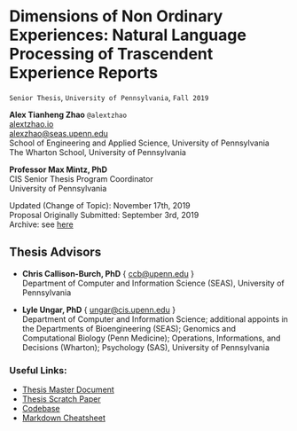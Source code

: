 # Dimensions of Non Ordinary Experiences: Natural Language Processing of Trascendent Experience Reports

`Senior Thesis`, `University of Pennsylvania`, `Fall 2019`

**Alex Tianheng Zhao**
`@alextzhao`  
[alextzhao.io](https://alextzhao.io)  
alexzhao@seas.upenn.edu  
School of Engineering and Applied Science, University of Pennsylvania  
The Wharton School, University of Pennsylvania  


**Professor Max Mintz, PhD**  
CIS Senior Thesis Program Coordinator  
University of Pennsylvania  

Updated (Change of Topic): November 17th, 2019  
Proposal Originally Submitted: September 3rd, 2019  
Archive: see [here](https://docs.google.com/document/d/1rwvZtqod3elgEE6wz93fwwqgGn3bhK0DHyhDoCmEIHA/edit?usp=sharing)  

## **Thesis Advisors**
- **Chris Callison-Burch, PhD** { ccb@upenn.edu }  
Department of Computer and Information Science (SEAS), University of Pennsylvania  
 
- **Lyle Ungar, PhD** { ungar@cis.upenn.edu }  
Department of Computer and Information Science; additional appoints in the Departments of Bioengineering (SEAS); Genomics and Computational Biology (Penn Medicine); Operations, Informations, and Decisions (Wharton); Psychology (SAS), University of Pennsylvania  


### **Useful Links:**
- [Thesis Master Document](https://docs.google.com/document/d/1dk1xXyfHqfdn5Tld-KZu7toiNYQeJHQv7BUlG7uSqP4/edit#)
- [Thesis Scratch Paper](https://docs.google.com/document/d/1BP5Z2J9tJvRJB5J-hthQIGrdSnD0Bcvctd7kHqbUUKw/edit?usp=sharing)
- [Codebase](https://github.com/alextzhao/psychedelicNLP)
- [Markdown Cheatsheet](https://github.com/adam-p/markdown-here/wiki/Markdown-Cheatsheet#links)

